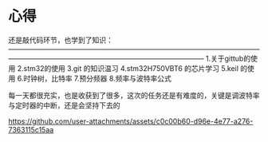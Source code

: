 # 心得

还是敲代码环节，也学到了知识：
————————————————————————————————————————————————————————————————
1.关于gittub的使用
2.stm32的使用
3.git 的知识温习
4.stm32H750VBT6 的芯片学习
5.keil 的使用
6.时钟树，比特率
7.预分频器
8.频率与波特率公式

每一天都很充实，也是收获到了很多，这次的任务还是有难度的，关键是调波特率与定时器的中断，还是会坚持下去的



https://github.com/user-attachments/assets/c0c00b60-d96e-4e77-a276-7363115c15aa

